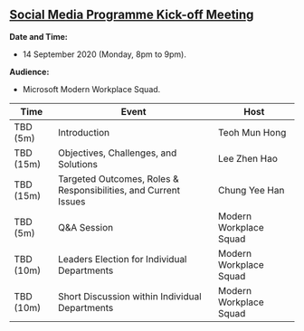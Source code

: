 <h2><u>Social Media Programme Kick-off Meeting</u></h2> 

**Date and Time:** 
- 14 September 2020 (Monday, 8pm to 9pm).
  
**Audience:** 
- Microsoft Modern Workplace Squad.

| Time      | Event                                                           | Host                   |
| --------- | --------------------------------------------------------------- | ---------------------- |
| TBD (5m)  | Introduction                                                    | Teoh Mun Hong          |
| TBD (15m) | Objectives, Challenges, and Solutions                           | Lee Zhen Hao           |
| TBD (15m) | Targeted Outcomes, Roles & Responsibilities, and Current Issues | Chung Yee Han          |
| TBD (5m)  | Q&A Session                                                     | Modern Workplace Squad |
| TBD (10m) | Leaders Election for Individual Departments                     | Modern Workplace Squad |
| TBD (10m) | Short Discussion within Individual Departments                  | Modern Workplace Squad |


